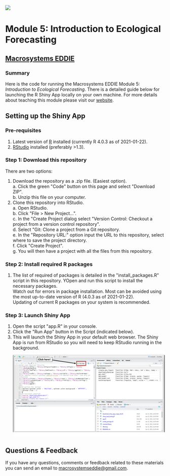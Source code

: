 ![](www/project-eddie-banner-2020_green.png)<!-- -->
# Module 5: Introduction to Ecological Forecasting
## [Macrosystems EDDIE](https://serc.carleton.edu/eddie/macrosystems/index.html)
### Summary
Here is the code for running the Macrosystems EDDIE Module 5: _Introduction to Ecological Forecasting_. There is a detailed guide below for launching the R Shiny App locally on your own machine. For more details about teaching this module please visit our [website](http://module5.macrosystemseddie.org/).

##  Setting up the Shiny App
### Pre-requisites
1. Latest version of [R](https://cran.r-project.org/) installed (currently R 4.0.3 as of 2021-01-22).  
2. [RStudio](https://rstudio.com/products/rstudio/download/) installed (preferably >1.3).  

### Step 1: Download this repository
There are two options:  
1. Download the repository as a .zip file. (Easiest option).  
    a.  Click the green "Code" button on this page and select "Download ZIP".  
    b.  Unzip this file on your computer.  
2. Clone this repository into RStudio.  
		a.  Open RStudio.  
		b.  Click "File > New Project...".  
		c.  In the "Create Project dialog select "Version Control: Checkout a project from a version control repository".  
		d. Select "Git: Clone a project from a Git repository.  
		e. In the "Repository URL:" option input the URL to this repository, select where to save the project directory.  
		f. Click "Create Project".  
		g. You will then have a project with all the files from this repository.  
		
### Step 2: Install required R packages
1. The list of required of packages is detailed in the "install_packages.R" script in this repository. YOpen and run this script to install the necessary packages.  
Watch out for errors in package installation. Most can be avoided using the most up-to-date version of R (4.0.3 as of 2021-01-22).  
Updating of current R packages on your system is recommended.

### Step 3: Launch Shiny App
1. Open the script "app.R" in your console.  
2. Click the "Run App" button in the Script (indicated below).  
3. This will launch the Shiny App in your default web browser. The Shiny App is run from RStudio so you will need to keep RStudio running in the background.  
![](www/launch_app.png)<!-- -->	

## Questions & Feedback
If you have any questions, comments or feedback related to these materials you can send an email to [macrosystemseddie@gmail.com]().
 
